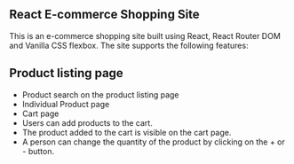 ## React E-commerce Shopping Site

This is an e-commerce shopping site built using React, React Router DOM and Vanilla CSS flexbox. The site supports the following features:

## Product listing page

- Product search on the product listing page
- Individual Product page
- Cart page
- Users can add products to the cart.
- The product added to the cart is visible on the cart page.
- A person can change the quantity of the product by clicking on the + or - button.
